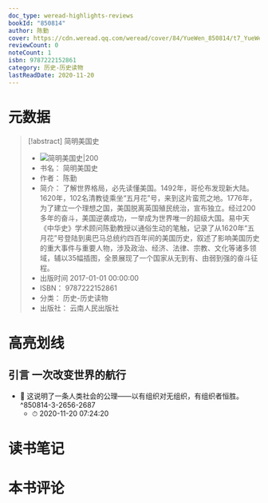 ```yaml
---
doc_type: weread-highlights-reviews
bookId: "850814"
author: 陈勤
cover: https://cdn.weread.qq.com/weread/cover/84/YueWen_850814/t7_YueWen_850814.jpg
reviewCount: 0
noteCount: 1
isbn: 9787222152861
category: 历史-历史读物
lastReadDate: 2020-11-20
---
```

# 元数据
> [!abstract] 简明美国史
> - ![ 简明美国史|200](https://cdn.weread.qq.com/weread/cover/84/YueWen_850814/t7_YueWen_850814.jpg)
> - 书名： 简明美国史
> - 作者： 陈勤
> - 简介： 了解世界格局，必先读懂美国。1492年，哥伦布发现新大陆。1620年，102名清教徒乘坐“五月花”号，来到这片蛮荒之地。1776年，为了建立一个理想之国，美国脱离英国殖民统治，宣布独立。经过200多年的奋斗，美国逆袭成功，一举成为世界唯一的超级大国。易中天《中华史》学术顾问陈勤教授以通俗生动的笔触，记录了从1620年“五月花”号登陆到奥巴马总统约四百年间的美国历史，叙述了影响美国历史的重大事件与重要人物，涉及政治、经济、法律、宗教、文化等诸多领域，辅以35幅插图，全景展现了一个国家从无到有、由弱到强的奋斗征程。
> - 出版时间 2017-01-01 00:00:00
> - ISBN： 9787222152861
> - 分类： 历史-历史读物
> - 出版社： 云南人民出版社

# 高亮划线

## 引言 一次改变世界的航行


- 📌 这说明了一条人类社会的公理——以有组织对无组织，有组织者恒胜。 ^850814-3-2656-2687
    - ⏱ 2020-11-20 07:24:20 
# 读书笔记

# 本书评论
